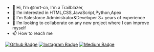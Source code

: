 - 👋 Hi, I’m @mrt-cn, I'm a Trailblazer,
- 👀 I’m interested in HTML,CSS,JavaScript,Python,Apex
- 🌱 I'm Salesforce Administrator&Developer 3+ years of experience
- 💞️ I’m looking to collaborate on any new project where I can improve myself
- 📫 How to reach me 


[![Github Badge](https://img.shields.io/badge/-Github-000?style=quare&labelColor=000&logo=Github&logoColor=white&link=link)](https://github.com/mrt-cn) 
[![Instagram Badge](https://img.shields.io/badge/-Instagram-023E6F?style=flat-quare&labelColor=023E6F&logo=instagram&logoColor=white&link=link)](https://www.instagram.com/mcaktosun/) 
[![Medium Badge](https://img.shields.io/badge/-Medium-292929?style=flat-quare&labelColor=292929&logo=Medium&logoColor=white&link=link)](https://medium.com/@mcaktosun) 



<!---
mrt-cn/mrt-cn is a ✨ special ✨ repository because its `README.md` (this file) appears on your GitHub profile.
You can click the Preview link to take a look at your changes.
--->
